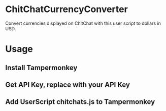 # ChitChatCurrencyConverter

Convert currencies displayed on ChitChat with this user script to dollars in USD.

# Usage

## Install Tampermonkey

## Get API Key, replace <api key here> with your API Key

## Add UserScript chitchats.js to Tampermonkey